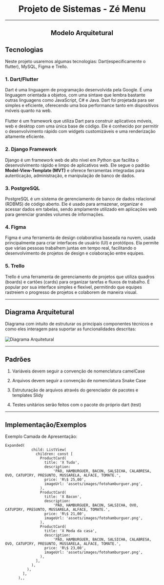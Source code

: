 # <center> Projeto de Sistemas - Zé Menu </center>

---
## <center> Modelo Arquitetural </center>

## Tecnologias
Neste projeto usaremos algumas tecnologias: Dart(especificamente o flutter), MySQL, Figma e Trello.

### 1. Dart/Flutter
Dart é uma linguagem de programação desenvolvida pela Google. É uma linguagem orientada a objetos, com uma sintaxe que lembra bastante outras linguagens como JavaScript, C# e Java. Dart foi projetada para ser simples e eficiente, oferecendo uma boa performance tanto em dispositivos móveis quanto na web. <br>
<br>
Flutter é um framework que utiliza Dart para construir aplicativos móveis, web e desktop com uma única base de código. Ele é conhecido por permitir o desenvolvimento rápido com widgets customizáveis e uma renderização altamente eficiente.

### 2. Django Framework
Django é um framework web de alto nível em Python que facilita o desenvolvimento rápido e limpo de aplicativos web. Ele segue o padrão **Model-View-Template (MVT)** e oferece ferramentas integradas para autenticação, administração, e manipulação de banco de dados.

### 3. PostgreSQL
PostgreSQL é um sistema de gerenciamento de banco de dados relacional (RDBMS) de código aberto. Ele é usado para armazenar, organizar e acessar dados em tabelas, sendo amplamente utilizado em aplicações web para gerenciar grandes volumes de informações.

### 4. Figma
Figma é uma ferramenta de design colaborativa baseada na nuvem, usada principalmente para criar interfaces de usuário (UI) e protótipos. Ela permite que várias pessoas trabalhem juntas em tempo real, facilitando o desenvolvimento de projetos de design e colaboração entre equipes.

### 5. Trello
Trello é uma ferramenta de gerenciamento de projetos que utiliza quadros (boards) e cartões (cards) para organizar tarefas e fluxos de trabalho. É popular por sua interface simples e flexível, permitindo que equipes rastreiem o progresso de projetos e colaborem de maneira visual.

---
## Diagrama Arquitetural
Diagrama com intuito de estruturar os principais componentes técnicos e como eles interagem para suportar as funcionalidades descritas: 
<br>
<br>
![Diagrama Arquitetural](https://github.com/user-attachments/assets/b3a4259a-e6f3-45f7-8f25-adf8c230233a)


---
## Padrões
1. Variáveis devem seguir a convenção de nomenclatura camelCase

2. Arquivos devem seguir a convenção de nomenclatura Snake Case
3. Estruturação de arquivos através do gerenciador de pacotes e templates Slidy
4. Testes unitários serão feitos com o pacote do próprio dart (test)

---
## Implementação/Exemplos
Exemplo Camada de Apresentação:
```
Expanded(
            child: ListView(
              children: const [
                ProductCard(
                  title: 'X Tudo',
                  description:
                      'PÃO, HAMBURGUER, BACON, SALSICHA, CALABRESA, OVO, CATUPIRY, PRESUNTO, MUSSARELA, ALFACE, TOMATE.',
                  price: 'R\$ 25,00',
                  imageUrl: 'assets/images/fotohamburguer.png',
                ),
                ProductCard(
                  title: 'X Bacon',
                  description:
                      'PÃO, HAMBURGUER, BACON, SALSICHA, OVO, CATUPIRY, PRESUNTO, MUSSARELA, ALFACE, TOMATE.',
                  price: 'R\$ 21,00',
                  imageUrl: 'assets/images/fotohamburguer.png',
                ),
                ProductCard(
                  title: 'X Moda da casa',
                  description:
                      'PÃO, HAMBURGUER, BACON, SALSICHA, CALABRESA, OVO, CATUPIRY, PRESUNTO, MUSSARELA, ALFACE, TOMATE.',
                  price: 'R\$ 23,00',
                  imageUrl: 'assets/images/fotohamburguer.png',
                ),
              ],
            ),
          ),
        ],
      ),,
```
